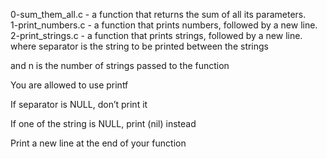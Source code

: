 0-sum_them_all.c - a function that returns the sum of all its parameters.<br />
1-print_numbers.c - a function that prints numbers, followed by a new line.<br />
2-print_strings.c - a function that prints strings, followed by a new line.<br /> where separator is the string to be printed between the strings

and n is the number of strings passed to the function

You are allowed to use printf

If separator is NULL, don’t print it

If one of the string is NULL, print (nil) instead

Print a new line at the end of your function<br />
